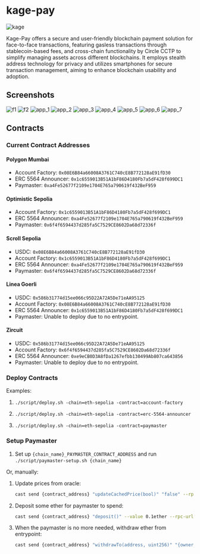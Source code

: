 # kage-pay

![kage](./img/kage.png)

Kage-Pay offers a secure and user-friendly blockchain payment solution for face-to-face transactions, featuring gasless transactions through stablecoin-based fees, and cross-chain functionality by Circle CCTP to simplify managing assets across different blockchains. It employs stealth address technology for privacy and utilizes smartphones for secure transaction management, aiming to enhance blockchain usability and adoption.

## Screenshots

![f1](./img/f1.png)
![f2](./img/f2.png)
![app_1](./img/app_1.png)
![app_2](./img/app_2.png)
![app_3](./img/app_3.png)
![app_4](./img/app_4.png)
![app_5](./img/app_5.png)
![app_6](./img/app_6.gif)
![app_7](./img/app_7.gif)

## Contracts

### Current Contract Addresses

#### Polygon Mumbai

- Account Factory: `0x08E6B84a66008A3761C740cE8B772128aE91fD30`
- ERC 5564 Announcer: `0x1c6559013B51A1bF86D4180Fb7a5dF428f699DC1`
- Paymaster: `0xa4Fe52677f2109e1704E765a790619f432BeF959`

#### Optimistic Sepolia

- Account Factory: `0x1c6559013B51A1bF86D4180Fb7a5dF428f699DC1`
- ERC 5564 Announcer: `0xa4Fe52677f2109e1704E765a790619f432BeF959`
- Paymaster: `0x6f4f6594437d285fa5C7529CE8602Da68d72336f`

#### Scroll Sepolia

- USDC: `0x08E6B84a66008A3761C740cE8B772128aE91fD30`
- Account Factory: `0x1c6559013B51A1bF86D4180Fb7a5dF428f699DC1`
- ERC 5564 Announcer: `0xa4Fe52677f2109e1704E765a790619f432BeF959`
- Paymaster: `0x6f4f6594437d285fa5C7529CE8602Da68d72336f`

#### Linea Goerli

- USDC: `0x586b31774d15ee066c95D22A72A5De71eAA95125`
- Account Factory: `0x08E6B84a66008A3761C740cE8B772128aE91fD30`
- ERC 5564 Announcer: `0x1c6559013B51A1bF86D4180Fb7a5dF428f699DC1`
- Paymaster: Unable to deploy due to no entrypoint.

#### Zircuit

- USDC: `0x586b31774d15ee066c95D22A72A5De71eAA95125`
- Account Factory: `0x6f4f6594437d285fa5C7529CE8602Da68d72336f`
- ERC 5564 Announcer: `0xe9eCB0D3A8fDa1267efbb130499Ab807ca643856`
- Paymaster: Unable to deploy due to no entrypoint.

### Deploy Contracts

Examples:

1. `./script/deploy.sh -chain=eth-sepolia -contract=account-factory`

1. `./script/deploy.sh -chain=eth-sepolia -contract=erc-5564-announcer`

1. `./script/deploy.sh -chain=eth-sepolia -contract=paymaster`

### Setup Paymaster

1. Set up `{chain_name}_PAYMASTER_CONTRACT_ADDRESS` and run `./script/paymaster-setup.sh {chain_name}`

Or, manually:

1. Update prices from oracle:

   ```bash
   cast send {contract_address} "updateCachedPrice(bool)" "false" --rpc-url {rpc_url} --private-key={PRIVATE_KEY}
   ```

1. Deposit some ether for paymaster to spend:

   ```bash
   cast send {contract_address} "deposit()" --value 0.1ether --rpc-url {rpc_url} --private-key={PRIVATE_KEY}
   ```

1. When the paymaster is no more needed, withdraw ether from entrypoint:

   ```bash
   cast send {contract_address} "withdrawTo(address, uint256)" "{owner_address}" "0.1ether" --rpc-url {rpc_url} --private-key={PRIVATE_KEY}
   ```
